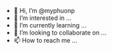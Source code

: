 - 👋 Hi, I’m @myphuonp
- 👀 I’m interested in ...
- 🌱 I’m currently learning ...
- 💞️ I’m looking to collaborate on ...
- 📫 How to reach me ...

<!---
myphuonp/myphuonp is a ✨ special ✨ repository because its `README.md` (this file) appears on your GitHub profile.
You can click the Preview link to take a look at your changes.
--->
